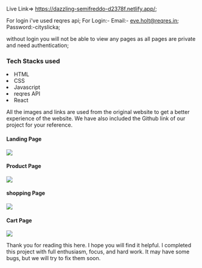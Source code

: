 
 Live Link=> https://dazzling-semifreddo-d2378f.netlify.app/;
 
 For login i've used reqres api;
 For Login:- Email:- eve.holt@reqres.in;
             Password:-cityslicka;
             
             
without login you will not be able to view any pages as all pages are private and need authentication;


<h3>Tech Stacks used </h3>

<li>HTML</li>

<li>CSS</li>

<li>Javascript</li>

<li>reqres API</li>

<li>React</li>


All the images and links are used from the original website to get a better experience of the website. We have also included the Github link of our project for your reference.

<h4>Landing Page</h4>

<img src="https://raw.githubusercontent.com/kunalpratapsinghh/bashful-frame-9913/master/unit4/src/image/Screenshot%20from%202022-09-12%2022-18-38.png"/> 

<h4>Product Page</h4>

<img src="[https://raw.githubusercontent.com/kunalpratapsinghh/bashful-frame-9913/master/unit4/src/image/Screenshot%20from%202022-09-12%2022-18-38.png](https://raw.githubusercontent.com/kunalpratapsinghh/bashful-frame-9913/master/unit4/src/image/Screenshot%20from%202022-09-12%2022-18-55.png)"/> 

<h4>shopping Page</h4>

<img src="[https://raw.githubusercontent.com/kunalpratapsinghh/bashful-frame-9913/master/unit4/src/image/Screenshot%20from%202022-09-12%2022-18-38.png](https://raw.githubusercontent.com/kunalpratapsinghh/bashful-frame-9913/master/unit4/src/image/Screenshot%20from%202022-09-12%2022-19-03.png)"/> 

<h4>Cart Page</h4>

<img src="[https://raw.githubusercontent.com/kunalpratapsinghh/bashful-frame-9913/master/unit4/src/image/Screenshot%20from%202022-09-12%2022-18-38.png](https://raw.githubusercontent.com/kunalpratapsinghh/bashful-frame-9913/master/unit4/src/image/Screenshot%20from%202022-09-12%2022-19-17.png)"/> 



Thank you for reading this here. I hope you will find it helpful. I  completed this project with full enthusiasm, focus, and hard work. It may have some bugs, but we will try to fix them soon.

